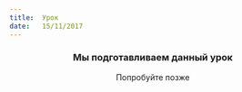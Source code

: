 ```yaml
---
title:  Урок
date:   15/11/2017
---
```


### <center>Мы подготавливаем данный урок</center>
<center>Попробуйте позже</center>